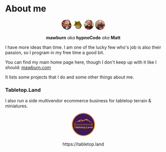 # About me

<p align="center">
  <img src="https://raw.githubusercontent.com/mawburn/mawburn/main/lars-tiny.webp" alt="Matt Burnett - mawburn Lars Fillmore" />
  <img src="https://raw.githubusercontent.com/mawburn/mawburn/main/hypnoCode-tiny.webp" alt="Matt Burnett - hypnoCode" />
  <img src="https://raw.githubusercontent.com/mawburn/mawburn/main/photo.webp" alt="Matt Burnett" />
  <img src="https://raw.githubusercontent.com/mawburn/mawburn/main/Discord.webp" alt="hypnoCode - Discord" width="32px" height="32px" />
</p>
<p align="center">
  <strong>mawburn</strong> 
  <em>aka</em> <strong>hypnoCode</strong> 
  <em>aka</em> <strong>Matt</strong>
</p>

I have more ideas than time. I am one of the lucky few who's job is also their passion, so I program in my free time a good bit. 

You can find my main home page here, though I don't keep up with it like I should: [mawburn.com](https://mawburn.com)

It lists some projects that I do and some other things about me. 

### Tabletop.Land

I also run a side multivendor ecommerce business for tabletop terrain & miniatures.

<p align="center">
<a align="center" href="https://tabletop.land" rel="noopener"><img src="https://raw.githubusercontent.com/mawburn/mawburn/main/tabletopland.webp" alt="TabletopLand - Terrain, Miniatures, & more" width="75px" height="75px" />
 </a>
</p>
<p align="center">
  https://tabletop.land
</p>
